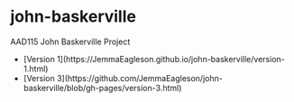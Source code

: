 john-baskerville
================

AAD115 John Baskerville Project 
<ul>
<li>[Version 1](https://JemmaEagleson.github.io/john-baskerville/version-1.html)</li>
<li>[Version 3](https://github.com/JemmaEagleson/john-baskerville/blob/gh-pages/version-3.html)</li>
